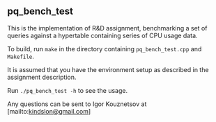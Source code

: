 ## pq_bench_test

This is the implementation of R&D assignment, benchmarking a set of queries against a hypertable containing series of CPU usage data.

To build, run `make` in the directory containing `pq_bench_test.cpp` and `Makefile`.

It is assumed that you have the environment setup as described in the assignment description.

Run `./pq_bench_test -h` to see the usage.

Any questions can be sent to Igor Kouznetsov at [mailto:kindslon@gmail.com]
